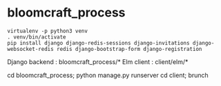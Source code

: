 # bloomcraft_process

```
virtualenv -p python3 venv
. venv/bin/activate
pip install django django-redis-sessions django-invitations django-websocket-redis redis django-bootstrap-form django-registration
```
Django backend : bloomcraft_process/*
Elm client : client/elm/*

cd bloomcraft_process; python manage.py runserver
cd client; brunch
